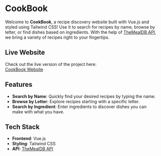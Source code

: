 # CookBook

Welcome to **CookBook**, a recipe discovery website built with Vue.js and styled using Tailwind CSS! Use it to search for recipes by name, browse by letter, or find dishes based on ingredients. With the help of [TheMealDB API](https://themealdb.com/), we bring a variety of recipes right to your fingertips.

## Live Website

Check out the live version of the project here:  
[CookBook Website](https://saiharshavarma.github.io/CookBook/)

## Features

- **Search by Name**: Quickly find your desired recipes by typing the name.
- **Browse by Letter**: Explore recipes starting with a specific letter.
- **Search by Ingredient**: Enter ingredients to discover dishes you can make with what you have.

## Tech Stack

- **Frontend**: Vue.js
- **Styling**: Tailwind CSS
- **API**: [TheMealDB API](https://themealdb.com/api/json/v1/1/)
